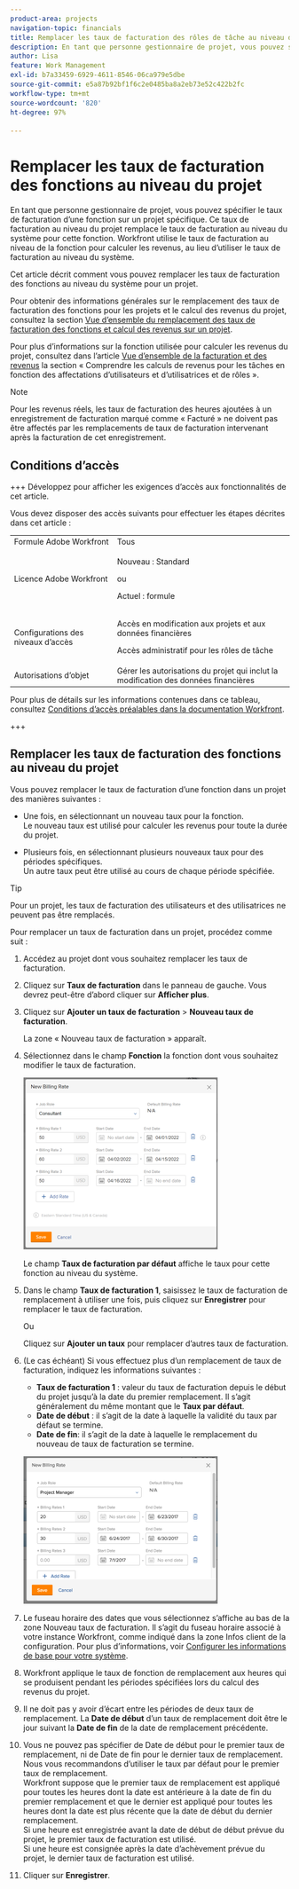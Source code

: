 ```yaml
---
product-area: projects
navigation-topic: financials
title: Remplacer les taux de facturation des rôles de tâche au niveau du projet
description: En tant que personne gestionnaire de projet, vous pouvez spécifier le taux de facturation d’une fonction sur un projet spécifique. Ce taux de facturation au niveau du projet remplace le taux de facturation au niveau du système pour cette fonction. Workfront utilise le taux de facturation au niveau de la fonction pour calculer les revenus, au lieu d’utiliser le taux de facturation au niveau du système.
author: Lisa
feature: Work Management
exl-id: b7a33459-6929-4611-8546-06ca979e5dbe
source-git-commit: e5a87b92bf1f6c2e0485ba8a2eb73e52c422b2fc
workflow-type: tm+mt
source-wordcount: '820'
ht-degree: 97%

---
```


# Remplacer les taux de facturation des fonctions au niveau du projet

En tant que personne gestionnaire de projet, vous pouvez spécifier le taux de facturation d’une fonction sur un projet spécifique. Ce taux de facturation au niveau du projet remplace le taux de facturation au niveau du système pour cette fonction. Workfront utilise le taux de facturation au niveau de la fonction pour calculer les revenus, au lieu d’utiliser le taux de facturation au niveau du système.

Cet article décrit comment vous pouvez remplacer les taux de facturation des fonctions au niveau du système pour un projet.

Pour obtenir des informations générales sur le remplacement des taux de facturation des fonctions pour les projets et le calcul des revenus du projet, consultez la section [Vue d’ensemble du remplacement des taux de facturation des fonctions et calcul des revenus sur un projet](../../../manage-work/projects/project-finances/override-role-billing-rates-and-calculate-project-revenue.md).

Pour plus d’informations sur la fonction utilisée pour calculer les revenus du projet, consultez dans l’article [Vue d’ensemble de la facturation et des revenus](../../../manage-work/projects/project-finances/billing-and-revenue-overview.md) la section « Comprendre les calculs de revenus pour les tâches en fonction des affectations d’utilisateurs et d’utilisatrices et de rôles ».

>[!NOTE]
>
>Pour les revenus réels, les taux de facturation des heures ajoutées à un enregistrement de facturation marqué comme « Facturé » ne doivent pas être affectés par les remplacements de taux de facturation intervenant après la facturation de cet enregistrement.

## Conditions d’accès

+++ Développez pour afficher les exigences d’accès aux fonctionnalités de cet article.

Vous devez disposer des accès suivants pour effectuer les étapes décrites dans cet article :

<table style="table-layout:auto"> 
 <col> 
 <col> 
 <tbody> 
  <tr> 
   <td role="rowheader">Formule Adobe Workfront</td> 
   <td>Tous</td> 
  </tr> 
  <tr> 
   <td role="rowheader">Licence Adobe Workfront</td> 
   <td>
   <p>Nouveau : Standard</p>
   <p>ou</p>
   <p>Actuel : formule</p></td> 
  </tr> 
  <tr> 
   <td role="rowheader">Configurations des niveaux d’accès</td> 
   <td> <p>Accès en modification aux projets et aux données financières</p> <p>Accès administratif pour les rôles de tâche</p></td> 
  </tr> 
  <tr> 
   <td role="rowheader">Autorisations d’objet</td> 
   <td>Gérer les autorisations du projet qui inclut la modification des données financières </td> 
  </tr> 
 </tbody> 
</table>

Pour plus de détails sur les informations contenues dans ce tableau, consultez [Conditions d’accès préalables dans la documentation Workfront](/help/quicksilver/administration-and-setup/add-users/access-levels-and-object-permissions/access-level-requirements-in-documentation.md).

+++

## Remplacer les taux de facturation des fonctions au niveau du projet

Vous pouvez remplacer le taux de facturation d’une fonction dans un projet des manières suivantes :

* Une fois, en sélectionnant un nouveau taux pour la fonction.\
  Le nouveau taux est utilisé pour calculer les revenus pour toute la durée du projet.

* Plusieurs fois, en sélectionnant plusieurs nouveaux taux pour des périodes spécifiques.\
  Un autre taux peut être utilisé au cours de chaque période spécifiée.

>[!TIP]
>
>Pour un projet, les taux de facturation des utilisateurs et des utilisatrices ne peuvent pas être remplacés.

Pour remplacer un taux de facturation dans un projet, procédez comme suit :

1. Accédez au projet dont vous souhaitez remplacer les taux de facturation.
1. Cliquez sur **Taux de facturation** dans le panneau de gauche. Vous devrez peut-être d’abord cliquer sur **Afficher plus**.
1. Cliquez sur **Ajouter un taux de facturation** > **Nouveau taux de facturation**.

   La zone « Nouveau taux de facturation » apparaît.

1. Sélectionnez dans le champ **Fonction** la fonction dont vous souhaitez modifier le taux de facturation.

   ![](assets/override-billing-rate-on-project-nwe-350x310.png)

   Le champ **Taux de facturation par défaut** affiche le taux pour cette fonction au niveau du système.

1. Dans le champ **Taux de facturation 1**, saisissez le taux de facturation de remplacement à utiliser une fois, puis cliquez sur **Enregistrer** pour remplacer le taux de facturation.

   Ou

   Cliquez sur **Ajouter un taux** pour remplacer d’autres taux de facturation.

1. (Le cas échéant) Si vous effectuez plus d’un remplacement de taux de facturation, indiquez les informations suivantes :

   * **Taux de facturation 1** : valeur du taux de facturation depuis le début du projet jusqu’à la date du premier remplacement. Il s’agit généralement du même montant que le **Taux par défaut**.
   * **Date de début** : il s’agit de la date à laquelle la validité du taux par défaut se termine.
   * **Date de fin**: il s’agit de la date à laquelle le remplacement du nouveau de taux de facturation se termine.

   ![new_billing_rate_with_adapt_dates.png](assets/new-billing-rate-with-adjustment-dates-350x266.png)

1. Le fuseau horaire des dates que vous sélectionnez s’affiche au bas de la zone Nouveau taux de facturation. Il s’agit du fuseau horaire associé à votre instance Workfront, comme indiqué dans la zone Infos client de la configuration. Pour plus d’informations, voir [Configurer les informations de base pour votre système](../../../administration-and-setup/get-started-wf-administration/configure-basic-info.md).
1. Workfront applique le taux de fonction de remplacement aux heures qui se produisent pendant les périodes spécifiées lors du calcul des revenus du projet.
1. Il ne doit pas y avoir d’écart entre les périodes de deux taux de remplacement. La **Date de début** d’un taux de remplacement doit être le jour suivant la **Date de fin** de la date de remplacement précédente.

1. Vous ne pouvez pas spécifier de Date de début pour le premier taux de remplacement, ni de Date de fin pour le dernier taux de remplacement.\
   Nous vous recommandons d’utiliser le taux par défaut pour le premier taux de remplacement.\
   Workfront suppose que le premier taux de remplacement est appliqué pour toutes les heures dont la date est antérieure à la date de fin du premier remplacement et que le dernier est appliqué pour toutes les heures dont la date est plus récente que la date de début du dernier remplacement.\
   Si une heure est enregistrée avant la date de début de début prévue du projet, le premier taux de facturation est utilisé.\
   Si une heure est consignée après la date d’achèvement prévue du projet, le dernier taux de facturation est utilisé.

1. Cliquer sur **Enregistrer**.
